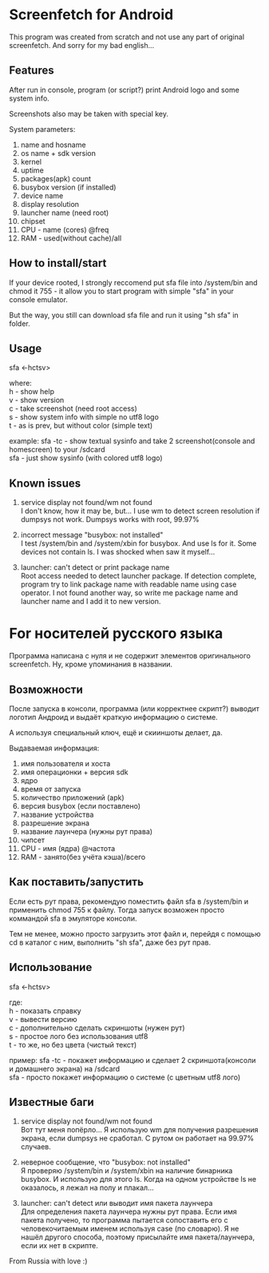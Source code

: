 # Screenfetch for Android

This program was created from scratch and not use any part of original screenfetch. And sorry for my bad english...  

## Features

After run in console, program (or script?) print Android logo and some system info.  

Screenshots also may be taken with special key.  

System parameters:  
1. name and hosname  
2. os name + sdk version  
3. kernel  
4. uptime  
5. packages(apk) count  
6. busybox version (if installed)  
7. device name  
8. display resolution 
9. launcher name (need root)  
10. chipset  
11. CPU - name (cores) @freq  
12. RAM - used(without cache)/all  

## How to install/start

If your device rooted, I strongly reccomend put sfa file into /system/bin and chmod it 755 - it allow you to start program with simple "sfa" in your console emulator.  

But the way, you still can download sfa file and run it using "sh sfa" in folder.  

## Usage  
  
 sfa <-hctsv>  
  
where:  
 h - show help  
 v - show version  
 c - take screenshot (need root access)  
 s - show system info with simple no utf8 logo  
 t - as is prev, but without color (simple text)  
  
example: sfa -tc - show textual sysinfo and take 2 screenshot(console and homescreen) to your /sdcard  
         sfa     - just show sysinfo (with colored utf8 logo)  

## Known issues  

1. service display not found/wm not found  
I don't know, how it may be, but... I use wm to detect screen resolution if dumpsys not work. Dumpsys works with root, 99.97%

2. incorrect message "busybox: not installed"  
I test /system/bin and /system/xbin for busybox. And use ls for it. Some devices not contain ls. I was shocked when saw it myself...

3. launcher: can't detect or print package name  
Root access needed to detect launcher package. If detection complete, program try to link package name with readable name using case operator. I not found another way, so write me  package name and launcher name and I add it to new version.

# For носителей русского языка  

Программа написана с нуля и не содержит элементов оригинального screenfetch. Ну, кроме упоминания в названии.  

## Возможности  

После запуска в консоли, программа (или корректнее скрипт?) выводит логотип Андроид и выдаёт краткую информацию о системе.  

А используя специальный ключ, ещё и скииншоты делает, да.  

Выдаваемая информация:  
1. имя пользователя и хоста
2. имя операционки + версия sdk
3. ядро
4. время от запуска
5. количество приложений (apk)
6. версия busybox (если поставлено)
7. название устройства
8. разрешение экрана
9. название лаунчера (нужны рут права)
10. чипсет
11. CPU - имя (ядра) @частота
12. RAM - занято(без учёта кэша)/всего

## Как поставить/запустить

Если есть рут права, рекомендую поместить файл sfa в /system/bin и применить chmod 755 к файлу. Тогда запуск возможен просто коммандой sfa в эмуляторе консоли.

Тем не менее, можно просто загрузить этот файл и, перейдя с помощью cd в каталог с ним, выполнить "sh sfa", даже без рут прав.

## Использование
  
 sfa <-hctsv>  

где:  
 h - показать справку  
 v - вывести версию  
 c - дополнительно сделать скриншоты (нужен рут)  
 s - простое лого без использования utf8  
 t - то же, но без цвета (чистый текст)  

пример: sfa -tc - покажет информацию и сделает 2 скриншота(консоли и домашнего экрана) на /sdcard  
        sfa     - просто покажет информацию о системе (с цветным utf8 лого)  

## Известные баги

1. service display not found/wm not found  
Вот тут меня попёрло... Я использую wm для получения разрешения экрана, если dumpsys не сработал. С рутом он работает на 99.97% случаев.

2. неверное сообщение, что "busybox: not installed"  
Я проверяю /system/bin и /system/xbin на наличие бинарника busybox. И использую для этого ls. Когда на одном устройстве ls не оказалось, я лежал на полу и плакал...

3. launcher: can't detect или выводит имя пакета лаунчера  
Для определения пакета лаунчера нужны рут права. Если имя пакета получено, то программа пытается сопоставить его с человекочитаемым именем используя case (по словарю). Я не нашёл другого способа, поэтому присылайте имя пакета/лаунчера, если их нет в скрипте.

From Russia with love :)
